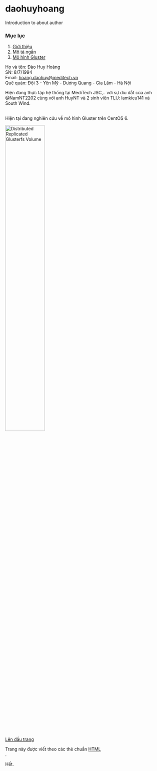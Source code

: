 # daohuyhoang
Introduction to about author<br>

<h3 name="top">Mục lục</h3>
<ol>
  <li><a href="#intro">Giới thiệu</a></li>
  <li><a href="#des">Mô tả ngắn</a></li>
  <li><a href="#gluster">Mô hình Gluster</a></li>
</ol>

<p name="intro">
Họ và tên: Đào Huy Hoàng<br>
SN: 8/7/1994<br>
Email: <a href="mailto:hoang.daohuy@meditech.vn?Subject=Xin_Chào" target="_top">hoang.daohuy@meditech.vn</a><br>
Quê quán: Đội 3 - Yên Mỹ - Dương Quang - Gia Lâm - Hà Nội<br></p>
<p name="des">Hiện đang thực tập hệ thống tại MediTech JSC,.. với sự dìu dắt của anh @NamNT2202 cùng với anh HuyNT và 2 sinh viên TLU: lamkieu141 và South Wind.</p><br>
Hiện tại đang nghiên cứu về mô hình Gluster trên CentOS 6.

<img name="gluster" src="http://www.gluster.org/community/documentation/images/2/21/Distributed-Replicated-volume.png" alt="Distributed Replicated Glusterfs Volume" height="50%" width="50%"> <br>
<a href="#top">Lên đầu trang</a><br>

Trang này được viết theo các thẻ chuẩn <a href="http://www.w3schools.com/html/default.asp" target="_blank">HTML</a><br>.

Hết.
